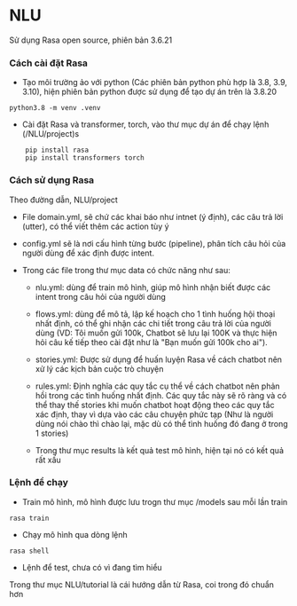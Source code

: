 # NLU

Sử dụng Rasa open source, phiên bản 3.6.21

### Cách cài đặt Rasa

- Tạo môi trường ảo với python (Các phiên bản python phù hợp là 3.8, 3.9, 3.10), hiện phiên bản python được sử dụng để tạo dự án trên là 3.8.20

```
python3.8 -m venv .venv
```

- Cài đặt Rasa và transformer, torch, vào thư mục dự án để chạy lệnh (/NLU/project)s

```
    pip install rasa
    pip install transformers torch
```

### Cách sử dụng Rasa

Theo đường dẫn, NLU/project

- File domain.yml, sẽ chứ các khai báo như intnet (ý định), các câu trả lời (utter), có thể viết thêm các action tùy ý
- config.yml sẽ là nơi cấu hình từng bước (pipeline), phân tích câu hỏi của người dùng để xác định được intent.

- Trong các file trong thư mục data có chức năng như sau:

  - nlu.yml: dùng để train mô hình, giúp mô hình nhận biết được các intent trong câu hỏi của người dùng

  - flows.yml: dùng để mô tả, lập kế hoạch cho 1 tình huống hội thoại nhất định, có thể ghi nhận các chi tiết trong câu trả lời của người dùng (VD: Tôi muốn gửi 100k, Chatbot sẽ lưu lại 100K và thực hiện hỏi câu kế tiếp theo cài đặt như là "Bạn muốn gửi 100k cho ai").

  - stories.yml: Được sử dụng để huấn luyện Rasa về cách chatbot nên xử lý các kịch bản cuộc trò chuyện

  - rules.yml: Định nghĩa các quy tắc cụ thể về cách chatbot nên phản hồi trong các tình huống nhất định. Các quy tắc này sẽ rõ ràng và có thể thay thế stories khi muốn chatbot hoạt động theo các quy tắc xác định, thay vì dựa vào các câu chuyện phức tạp (Như là người dùng nói chào thì chào lại, mặc dù có thể tình huống đó đang ở trong 1 stories)

  - Trong thư mục results là kết quả test mô hình, hiện tại nó có kết quả rất xấu

### Lệnh để chạy

- Train mô hình, mô hình được lưu trogn thư mục /models sau mỗi lần train

```
rasa train
```

- Chạy mô hình qua dòng lệnh

```
rasa shell
```

- Lệnh để test, chưa có vì đang tìm hiểu

Trong thư mục NLU/tutorial là cái hướng dẫn từ Rasa, coi trong đó chuẩn hơn
